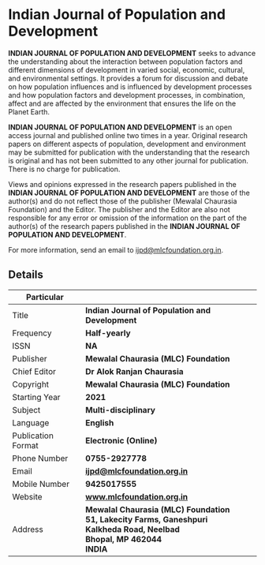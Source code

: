 # Indian Journal of Population and Development

**INDIAN JOURNAL OF POPULATION AND DEVELOPMENT** seeks to advance the understanding about the interaction between population factors and different dimensions of development in varied social, economic, cultural, and environmental settings. It provides a forum for discussion and debate on how population influences and is influenced by development processes and how population factors and development processes, in combination, affect and are affected by the environment that ensures the life on the Planet Earth.

**INDIAN JOURNAL OF POPULATION AND DEVELOPMENT** is an open access journal and published online two times in a year. Original research papers on different aspects of population, development and environment may be submitted for publication with the understanding that the research is original and has not been submitted to any other journal for publication. There is no charge for publication.

Views and opinions expressed in the research papers published in the **INDIAN JOURNAL OF POPULATION AND DEVELOPMENT** are those of the author(s) and do not reflect those of the publisher (Mewalal Chaurasia Foundation) and the Editor. The publisher and the Editor are also not responsible for any error or omission of the information on the part of the author(s) of the research papers published in the **INDIAN JOURNAL OF POPULATION AND DEVELOPMENT**.

For more information, send an email to <ijpd@mlcfoundation.org.in>.

## Details

| Particular | |
|-|-|
| Title | **Indian Journal of Population and Development** |
| Frequency | **Half-yearly** |
| ISSN | **NA** |
| Publisher | **Mewalal Chaurasia (MLC) Foundation** |
| Chief Editor | **Dr Alok Ranjan Chaurasia** |
| Copyright | **Mewalal Chaurasia (MLC) Foundation** |
| Starting Year | **2021** |
| Subject | **Multi-disciplinary** |
| Language | **English** |
| Publication Format | **Electronic (Online)** |
| Phone Number | **0755-2927778** |
| Email | **<ijpd@mlcfoundation.org.in>** |
| Mobile Number | **9425017555** |
| Website | **www.mlcfoundation.org.in** |
| Address | **Mewalal Chaurasia (MLC) Foundation <br> 51, Lakecity Farms, Ganeshpuri <br> Kalkheda Road, Neelbad <br> Bhopal, MP 462044 <br> INDIA** |